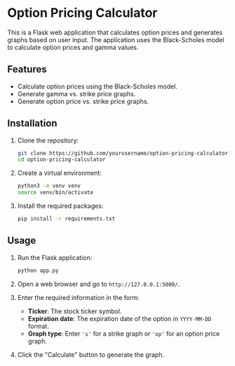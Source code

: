 # Option Pricing Calculator

This is a Flask web application that calculates option prices and generates graphs based on user input. The application uses the Black-Scholes model to calculate option prices and gamma values.

## Features

- Calculate option prices using the Black-Scholes model.
- Generate gamma vs. strike price graphs.
- Generate option price vs. strike price graphs.

## Installation

1. Clone the repository:
    ```bash
    git clone https://github.com/yourusername/option-pricing-calculator.git
    cd option-pricing-calculator
    ```

2. Create a virtual environment:
    ```bash
    python3 -m venv venv
    source venv/bin/activate
    ```

3. Install the required packages:
    ```bash
    pip install -r requirements.txt
    ```

## Usage

1. Run the Flask application:
    ```bash
    python app.py
    ```

2. Open a web browser and go to `http://127.0.0.1:5000/`.

3. Enter the required information in the form:
    - **Ticker**: The stock ticker symbol.
    - **Expiration date**: The expiration date of the option in `YYYY-MM-DD` format.
    - **Graph type**: Enter `'s'` for a strike graph or `'op'` for an option price graph.

4. Click the "Calculate" button to generate the graph.
